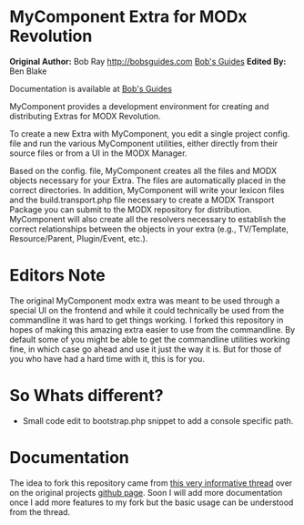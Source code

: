 MyComponent Extra for MODx Revolution
=======================================


**Original Author:** Bob Ray <http://bobsguides.com> [Bob's Guides](http://bobsguides.com)
**Edited By:** Ben Blake

Documentation is available at [Bob's Guides](http://bobsguides.com/mycomponent-tutorial.html)

MyComponent provides a development environment for creating and distributing Extras
for MODX Revolution.


To create a new Extra with MyComponent, you edit a single project config. file and run the various MyComponent utilities, either directly from their source files or from a UI in the MODX Manager.

Based on the config. file, MyComponent creates all the files and MODX objects necessary for your Extra. The files are automatically placed in the correct directories. In addition, MyComponent will write your lexicon files and the build.transport.php file necessary to create a MODX Transport Package you can submit to the MODX repository for distribution. MyComponent will also create all the resolvers necessary to establish the correct relationships between the objects in your extra (e.g., TV/Template, Resource/Parent, Plugin/Event, etc.).

Editors Note
=======================================

The original MyComponent modx extra was meant to be used through a special UI on the frontend and while it could technically
be used from the commandline it was hard to get things working. I forked this repository in hopes of making this amazing extra easier to use from the commandline. By default some of you might be able to get the commandline utilities working fine, in which case go ahead and use it just the way it is. But for those of you who have had a hard time with it, this is for you.

So Whats different?
=======================================
* Small code edit to bootstrap.php snippet to add a console specific path.

Documentation
=======================================

The idea to fork this repository came from [this very informative thread](https://github.com/BobRay/MyComponent/issues/29) over on the original projects [github page](https://github.com/BobRay/MyComponent). Soon I will add more documentation once I add more features to my fork but the basic usage can be understood from the thread.
